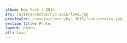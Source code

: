 ```yaml
---
album: New York / 2016
src: /assets/photos/nyc-2016/love.jpg
previewSrc: /assets/photos/nyc-2016/love-preview.jpg
section_title: Photo
layout: photo
alt: Love
---
```

